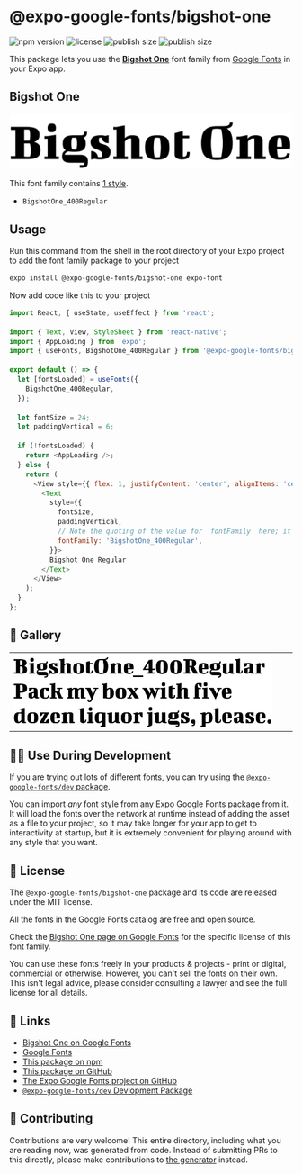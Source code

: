 # @expo-google-fonts/bigshot-one

![npm version](https://flat.badgen.net/npm/v/@expo-google-fonts/bigshot-one)
![license](https://flat.badgen.net/github/license/expo/google-fonts)
![publish size](https://flat.badgen.net/packagephobia/install/@expo-google-fonts/bigshot-one)
![publish size](https://flat.badgen.net/packagephobia/publish/@expo-google-fonts/bigshot-one)

This package lets you use the [**Bigshot One**](https://fonts.google.com/specimen/Bigshot+One) font family from [Google Fonts](https://fonts.google.com/) in your Expo app.

## Bigshot One

![Bigshot One](./font-family.png)

This font family contains [1 style](#-gallery).

- `BigshotOne_400Regular`

## Usage

Run this command from the shell in the root directory of your Expo project to add the font family package to your project
```sh
expo install @expo-google-fonts/bigshot-one expo-font
```

Now add code like this to your project
```js
import React, { useState, useEffect } from 'react';

import { Text, View, StyleSheet } from 'react-native';
import { AppLoading } from 'expo';
import { useFonts, BigshotOne_400Regular } from '@expo-google-fonts/bigshot-one';

export default () => {
  let [fontsLoaded] = useFonts({
    BigshotOne_400Regular,
  });

  let fontSize = 24;
  let paddingVertical = 6;

  if (!fontsLoaded) {
    return <AppLoading />;
  } else {
    return (
      <View style={{ flex: 1, justifyContent: 'center', alignItems: 'center' }}>
        <Text
          style={{
            fontSize,
            paddingVertical,
            // Note the quoting of the value for `fontFamily` here; it expects a string!
            fontFamily: 'BigshotOne_400Regular',
          }}>
          Bigshot One Regular
        </Text>
      </View>
    );
  }
};

```

## 🔡 Gallery


||||
|-|-|-|
|![BigshotOne_400Regular](./BigshotOne_400Regular.ttf.png)||||


## 👩‍💻 Use During Development

If you are trying out lots of different fonts, you can try using the [`@expo-google-fonts/dev` package](https://github.com/expo/google-fonts/tree/master/font-packages/dev#readme).

You can import *any* font style from any Expo Google Fonts package from it. It will load the fonts
over the network at runtime instead of adding the asset as a file to your project, so it may take longer
for your app to get to interactivity at startup, but it is extremely convenient
for playing around with any style that you want.

## 📖 License

The `@expo-google-fonts/bigshot-one` package and its code are released under the MIT license.

All the fonts in the Google Fonts catalog are free and open source.

Check the [Bigshot One page on Google Fonts](https://fonts.google.com/specimen/Bigshot+One) for the specific license of this font family.

You can use these fonts freely in your products & projects - print or digital, commercial or otherwise. However, you can't sell the fonts on their own. This isn't legal advice, please consider consulting a lawyer and see the full license for all details.

## 🔗 Links

- [Bigshot One on Google Fonts](https://fonts.google.com/specimen/Bigshot+One)
- [Google Fonts](https://fonts.google.com/)
- [This package on npm](https://www.npmjs.com/package/@expo-google-fonts/bigshot-one)
- [This package on GitHub](https://github.com/expo/google-fonts/tree/master/font-packages/bigshot-one)
- [The Expo Google Fonts project on GitHub](https://github.com/expo/google-fonts)
- [`@expo-google-fonts/dev` Devlopment Package](https://github.com/expo/google-fonts/tree/master/font-packages/dev)

## 🤝 Contributing

Contributions are very welcome! This entire directory, including what you are reading now, was generated from code. Instead of submitting PRs to this directly, please make contributions to [the generator](https://github.com/expo/google-fonts/tree/master/packages/generator) instead.

